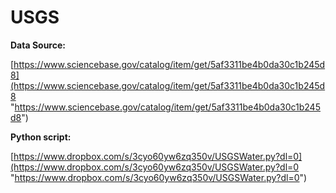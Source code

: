 # USGS

**Data Source:**

[https://www.sciencebase.gov/catalog/item/get/5af3311be4b0da30c1b245d8](https://www.sciencebase.gov/catalog/item/get/5af3311be4b0da30c1b245d8 "https://www.sciencebase.gov/catalog/item/get/5af3311be4b0da30c1b245d8")

**Python script:**

[https://www.dropbox.com/s/3cyo60yw6zq350v/USGSWater.py?dl=0](https://www.dropbox.com/s/3cyo60yw6zq350v/USGSWater.py?dl=0 "https://www.dropbox.com/s/3cyo60yw6zq350v/USGSWater.py?dl=0")

